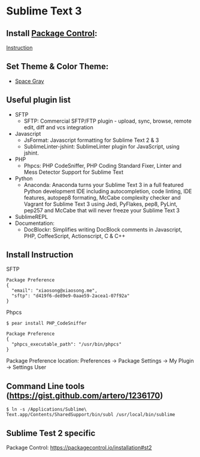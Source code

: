 # Sublime Text 3

## Install [Package Control](https://packagecontrol.io/):

[Instruction](https://packagecontrol.io/installation#st3)

## Set Theme & Color Theme:

  - [Space Gray](https://github.com/kkga/spacegray)

## Useful plugin list
  - SFTP
    - SFTP: Commercial SFTP/FTP plugin - upload, sync, browse, remote edit, diff and vcs integration
  - Javascript
    - JsFormat: Javascript formatting for Sublime Text 2 & 3
    - SublimeLinter-jshint: SublimeLinter plugin for JavaScript, using jshint.
  - PHP
    - Phpcs: PHP CodeSniffer, PHP Coding Standard Fixer, Linter and Mess Detector Support for Sublime Text
  - Python
    - Anaconda: Anaconda turns your Sublime Text 3 in a full featured Python development IDE including autocompletion, code linting, IDE features, autopep8 formating, McCabe complexity checker and Vagrant for Sublime Text 3 using Jedi, PyFlakes, pep8, PyLint, pep257 and McCabe that will never freeze your Sublime Text 3
  - SublimeREPL
  - Documentation:
    - DocBlockr: Simplifies writing DocBlock comments in Javascript, PHP, CoffeeScript, Actionscript, C & C++

## Install Instruction

SFTP

    Package Preference
    {
      "email": "xiaosong@xiaosong.me",
      "sftp": "d419f6-de89e9-0aae59-2acea1-07f92a"
    }

Phpcs

    $ pear install PHP_CodeSniffer

    Package Preference
    {
      "phpcs_executable_path": "/usr/bin/phpcs"
    }

Package Preference location:     Preferences -> Package Settings -> My Plugin -> Settings User

## Command Line tools (https://gist.github.com/artero/1236170)

    $ ln -s /Applications/Sublime\ Text.app/Contents/SharedSupport/bin/subl /usr/local/bin/sublime

## Sublime Test 2 specific

Package Control: https://packagecontrol.io/installation#st2
